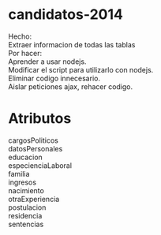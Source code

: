 candidatos-2014
===============
Hecho:  
Extraer informacion de todas las tablas  
Por hacer:  
Aprender a usar nodejs.  
Modificar el script para utilizarlo con nodejs.  
Eliminar codigo innecesario.  
Aislar peticiones ajax, rehacer codigo.  

Atributos
===============
cargosPoliticos  
datosPersonales  
educacion  
especienciaLaboral  
familia  
ingresos  
nacimiento  
otraExperiencia  
postulacion  
residencia  
sentencias  

